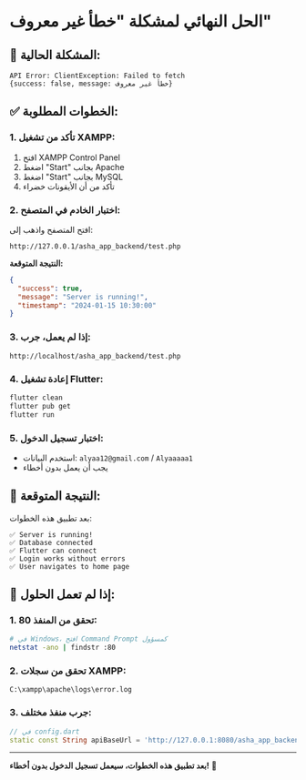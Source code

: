 # الحل النهائي لمشكلة "خطأ غير معروف"

## 🚨 **المشكلة الحالية:**
```
API Error: ClientException: Failed to fetch
{success: false, message: خطأ غير معروف}
```

## ✅ **الخطوات المطلوبة:**

### 1. **تأكد من تشغيل XAMPP:**
1. افتح XAMPP Control Panel
2. اضغط "Start" بجانب Apache
3. اضغط "Start" بجانب MySQL
4. تأكد من أن الأيقونات خضراء

### 2. **اختبار الخادم في المتصفح:**
افتح المتصفح واذهب إلى:
```
http://127.0.0.1/asha_app_backend/test.php
```

**النتيجة المتوقعة:**
```json
{
  "success": true,
  "message": "Server is running!",
  "timestamp": "2024-01-15 10:30:00"
}
```

### 3. **إذا لم يعمل، جرب:**
```
http://localhost/asha_app_backend/test.php
```

### 4. **إعادة تشغيل Flutter:**
```bash
flutter clean
flutter pub get
flutter run
```

### 5. **اختبار تسجيل الدخول:**
- استخدم البيانات: `alyaa12@gmail.com` / `Alyaaaaa1`
- يجب أن يعمل بدون أخطاء

## 🎯 **النتيجة المتوقعة:**

بعد تطبيق هذه الخطوات:
```
✅ Server is running!
✅ Database connected
✅ Flutter can connect
✅ Login works without errors
✅ User navigates to home page
```

## 🔧 **إذا لم تعمل الحلول:**

### 1. **تحقق من المنفذ 80:**
```bash
# في Windows، افتح Command Prompt كمسؤول
netstat -ano | findstr :80
```

### 2. **تحقق من سجلات XAMPP:**
```
C:\xampp\apache\logs\error.log
```

### 3. **جرب منفذ مختلف:**
```dart
// في config.dart
static const String apiBaseUrl = 'http://127.0.0.1:8080/asha_app_backend';
```

---

**بعد تطبيق هذه الخطوات، سيعمل تسجيل الدخول بدون أخطاء!** 🎉 